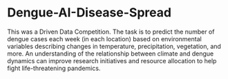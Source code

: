 # Dengue-AI-Disease-Spread
This was a Driven Data Competition. The task is to predict the number of dengue cases each week (in each location) based on environmental variables describing changes in temperature, precipitation, vegetation, and more. An understanding of the relationship between climate and dengue dynamics can improve research initiatives and resource allocation to help fight life-threatening pandemics.
